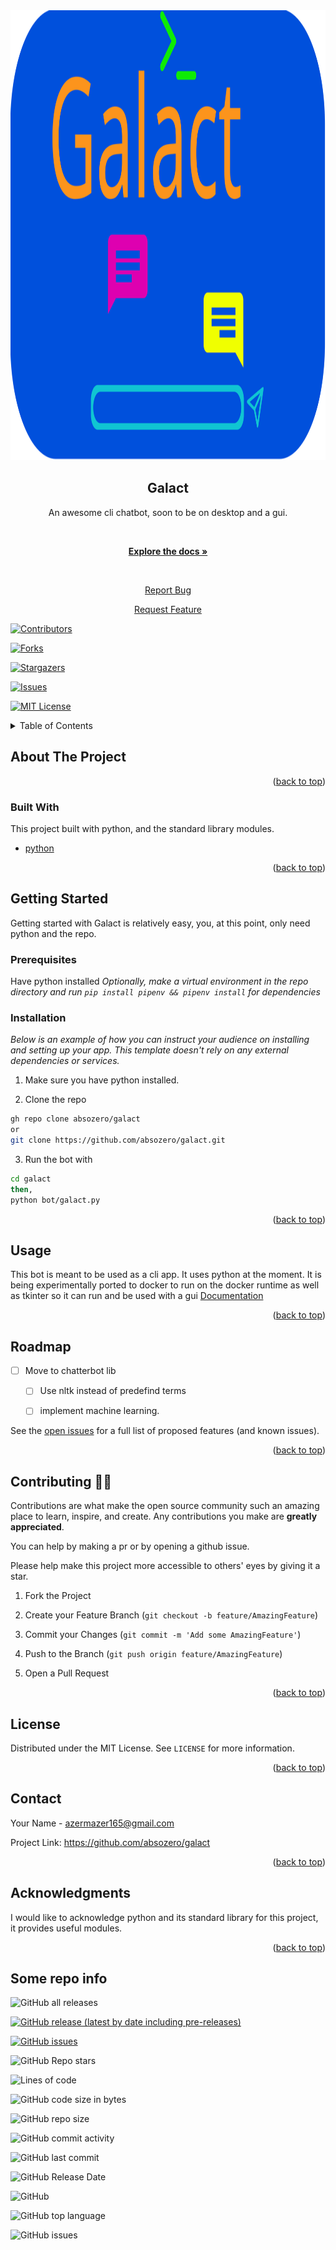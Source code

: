 
<div  id="top"></div>


<div  align="center">

<a  href="https://github.com/absozero/galact">

<img  src="logo.svg"  alt="Logo"  width="1280"  height="720">

</a>

<h2  align="center">Galact</h2>

  

<p  align="center">

An awesome cli chatbot, soon to be on desktop and a gui.

<br  />

<a  href="https://absozero.github.io/galact"><strong>Explore the docs »</strong></a>

<br  />

<a  href="https://github.com/othneildrew/Best-README-Template/issues">Report Bug</a>


<a  href="https://github.com/othneildrew/Best-README-Template/issues">Request Feature</a>

</p>

</div>
<div  id="top"></div>

<!--

*** Thanks for checking out the Best-README-Template. If you have a suggestion

*** that would make this better, please fork the repo and create a pull request

*** or simply open an issue with the tag "enhancement".

*** Don't forget to give the project a star!

*** Thanks again! Now go create something AMAZING! :D

-->

  
  
  

<!-- PROJECT SHIELDS -->

<!--

*** I'm using markdown "reference style" links for readability.

*** Reference links are enclosed in brackets [ ] instead of parentheses ( ).

*** See the bottom of this document for the declaration of the reference variables

*** for contributors-url, forks-url, etc. This is an optional, concise syntax you may use.

*** https://www.markdownguide.org/basic-syntax/#reference-style-links

-->

[![Contributors][contributors-shield]][contributors-url]

[![Forks][forks-shield]][forks-url]

[![Stargazers][stars-shield]][stars-url]

[![Issues][issues-shield]][issues-url]

[![MIT License][license-shield]][license-url]

</p>

</div>
  
<!-- TABLE OF CONTENTS -->

<details>

<summary>Table of Contents</summary>

<ol>

<li>

<a href="#about-the-project">About The Project</a>

<ul>

<li><a  href="#built-with">Built With</a></li>

</ul>

</li>

<li>

<a  href="https://github.com/absozero/galact">

<img  src="galact.svg"  alt="sample"  width="1280"  height="720">

</a>

<a  href="#getting-started">Getting Started</a>

<img  src="galact.svg"  alt="L"  width="1280"  height="720">

<ul>

<li><a  href="#prerequisites">Prerequisites</a></li>

<li><a  href="#installation">Installation</a></li>

</ul>

</li>

<li><a  href="#usage">Usage</a></li>

<li><a  href="#roadmap">Roadmap</a></li>

<li><a  href="#contributing">Contributing</a></li>

<li><a  href="#license">License</a></li>

<li><a  href="#contact">Contact</a></li>

<li><a  href="#acknowledgments">Acknowledgments</a></li>

</ol>

</details>

  
  
  

<!-- ABOUT THE PROJECT -->

## About The Project


  



  

<p  align="right">(<a  href="#top">back to top</a>)</p>

  
  
  

### Built With

  

This project built with python, and the standard library modules.

  

*  [python](https://python.org)

  

<p  align="right">(<a  href="#top">back to top</a>)</p>

  
  
  

<!-- GETTING STARTED -->

## Getting Started
Getting started with Galact is relatively easy, you, at this point, only need python and the repo.
  

### Prerequisites

  Have python installed
*Optionally, make a virtual environment in the repo directory and run `pip install pipenv && pipenv install` for dependencies* 

  

### Installation

  

_Below is an example of how you can instruct your audience on installing and setting up your app. This template doesn't rely on any external dependencies or services._

  

1. Make sure you have python installed.

2. Clone the repo

```bash
gh repo clone absozero/galact
or 
git clone https://github.com/absozero/galact.git
```
3. Run the bot with
```bash
cd galact
then,
python bot/galact.py
```


  

<p  align="right">(<a  href="#top">back to top</a>)</p>

  
  
  

<!-- USAGE EXAMPLES -->

## Usage
This bot is meant to be used as a cli app. It uses python at the moment. It is being experimentally ported to docker to run on the docker runtime as well as tkinter so it can run and be used with a gui
 [Documentation](https://absozero.github.io/galact)

  

<p  align="right">(<a  href="#top">back to top</a>)</p>

  
  
  

<!-- ROADMAP -->

## Roadmap

  

 - [ ] Move to chatterbot lib
	 - [ ] Use nltk instead of predefind terms
	 - [ ] implement machine learning.

  

See the [open issues](https://github.com/absozero/galact/issues) for a full list of proposed features (and known issues).

  

<p  align="right">(<a  href="#top">back to top</a>)</p>

  
  
  

<!-- CONTRIBUTING -->

## Contributing 🧍🧍

  

Contributions are what make the open source community such an amazing place to learn, inspire, and create. Any contributions you make are **greatly appreciated**.

You can help by making a pr or by opening a github issue.

Please help make this project more accessible to others' eyes by giving it a star.

  

1. Fork the Project

2. Create your Feature Branch (`git checkout -b feature/AmazingFeature`)

3. Commit your Changes (`git commit -m 'Add some AmazingFeature'`)

4. Push to the Branch (`git push origin feature/AmazingFeature`)

5. Open a Pull Request

  

<p  align="right">(<a  href="#top">back to top</a>)</p>

  
  
  

<!-- LICENSE -->

## License

  

Distributed under the MIT License. See `LICENSE` for more information.

  

<p  align="right">(<a  href="#top">back to top</a>)</p>

  
  
  

<!-- CONTACT -->

## Contact

  

Your Name - azermazer165@gmail.com


Project Link: https://github.com/absozero/galact

  

<p  align="right">(<a  href="#top">back to top</a>)</p>

  
  
  

<!-- ACKNOWLEDGMENTS -->

## Acknowledgments
I would like to acknowledge python and its standard library for this project, it provides useful modules.
  

<p  align="right">(<a  href="#top">back to top</a>)</p>

  
  
  

<!-- MARKDOWN LINKS & IMAGES -->

<!-- https://www.markdownguide.org/basic-syntax/#reference-style-links -->

[contributors-shield]: https://img.shields.io/github/contributors/absozero/galact.svg?style=for-the-badge

[contributors-url]: https://github.com/absozero/galact/graphs/contributors

[forks-shield]: https://img.shields.io/github/forks/absozero/galact.svg?style=for-the-badge

[forks-url]: https://github.com/absozero/galact/network/members

[stars-shield]: https://img.shields.io/github/stars/absozero/galact.svg?style=for-the-badge

[stars-url]: https://github.com/absozero/galact/stargazers

[issues-shield]: https://img.shields.io/github/issues/absozero/galact.svg?style=for-the-badge

[issues-url]: https://github.com/absozero/galact/issues

[license-shield]: https://img.shields.io/github/license/absozero/galact.svg?style=for-the-badge

[license-url]: https://github.com/absozero/galact/blob/main/LICENSE
[product-screenshot]: images/screenshot.png

## Some repo info

  

![GitHub all releases](https://img.shields.io/github/downloads/Absozero/Galact/total?style=for-the-badge)

[![GitHub release (latest by date including pre-releases)](https://img.shields.io/github/v/release/Absozero/Galact?include_prereleases&style=for-the-badge)](https://github.com/absozero/Galact/releases/)

[![GitHub issues](https://img.shields.io/github/issues/Absozero/Galact?style=for-the-badge)](https://github.com/absozero/Galact/issues)

![GitHub Repo stars](https://img.shields.io/github/stars/Absozero/Galact?style=social)

![Lines of code](https://img.shields.io/tokei/lines/github/Absozero/Galact?style=for-the-badge)

![GitHub code size in bytes](https://img.shields.io/github/languages/code-size/Absozero/Galact?style=for-the-badge)

![GitHub repo size](https://img.shields.io/github/repo-size/Absozero/Galact?style=for-the-badge)

![GitHub commit activity](https://img.shields.io/github/commit-activity/w/Absozero/Galact?style=for-the-badge)

![GitHub last commit](https://img.shields.io/github/last-commit/Absozero/Galact?style=for-the-badge)

![GitHub Release Date](https://img.shields.io/github/release-date/Absozero/Galact?style=for-the-badge)

![GitHub](https://img.shields.io/github/license/Absozero/Galact?style=for-the-badge)

![GitHub top language](https://img.shields.io/github/languages/top/Absozero/Galact?style=for-the-badge)

![GitHub issues](https://img.shields.io/github/issues-raw/Absozero/Galact?style=for-the-badge)